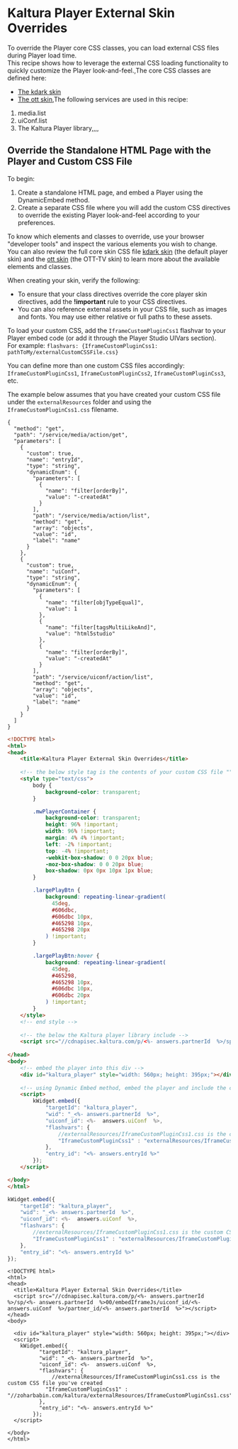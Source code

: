 <!--METADATA
{
  "icon": "eye",
  "sortOrder": 500,
  "tags": [
    "look & feel",
    "customization",
    "player",
    "design",
    "css",
    "skin",
    "theme",
    "template",
    "media"
  ],
  "keywords": [
    "IframeCustomPluginCss1",
    "look & feel",
    "customization",
    "player",
    "design",
    "css",
    "skin",
    "theme",
    "template"
  ],
  "summary": "External CSS files can be loaded during Player load time to override the Player core CSS classes. This recipe shows how to leverage the external CSS loading functionality to quickly customize the player look-and-feel."
}
-->

# Kaltura Player External Skin Overrides
To override the Player core CSS classes, you can load external CSS files during Player load time.  
This recipe shows how to leverage the external CSS loading functionality to quickly customize the Player look-and-feel.,The core CSS classes are defined here:
* [The kdark skin](https://github.com/kaltura/mwEmbed/blob/master/skins/kdark/css/layout.css)
* [The ott skin](https://github.com/kaltura/mwEmbed/blob/master/skins/ott/css/layout.css),The following services are used in this recipe:
1. media.list
2. uiConf.list
3. The Kaltura Player library,,,,

## Override the Standalone HTML Page with the Player and Custom CSS  File
To begin:
1.  Create a standalone HTML page, and embed a Player using the DynamicEmbed method.
2. Create a separate CSS file where you will add the custom CSS directives to override the existing Player look-and-feel according to your preferences.

To know which elements and classes to override, use your browser "developer tools" and inspect the various elements you wish to change.  
You can also review the full core skin CSS file [kdark skin](https://github.com/kaltura/mwEmbed/blob/master/skins/kdark/css/layout.css) (the default player skin) and the [ott skin](https://github.com/kaltura/mwEmbed/blob/master/skins/ott/css/layout.css) (the OTT-TV skin) to learn more about the available elements and classes.

When creating your skin, verify the following:
* To ensure that your class directives override the core player skin directives, add the **!important** rule to your CSS directives.  
* You can also reference external assets in your CSS file, such as images and fonts. You may use either relative or full paths to these assets.  

To load your custom CSS, add the ```IframeCustomPluginCss1``` flashvar to your Player embed code (or add it through the Player Studio UIVars section).  
For example: ```flashvars: {IframeCustomPluginCss1: pathToMy/externalCustomCSSFile.css}```  

You can define more than one custom CSS files accordingly: ```IframeCustomPluginCss1```, ```IframeCustomPluginCss2```, ```IframeCustomPluginCss3```, etc.  

The example below assumes that you have created your custom CSS file under the ```externalResources``` folder and using the ```IframeCustomPluginCss1.css``` filename.

```apicall
{
  "method": "get",
  "path": "/service/media/action/get",
  "parameters": [
    {
      "custom": true,
      "name": "entryId",
      "type": "string",
      "dynamicEnum": {
        "parameters": [
          {
            "name": "filter[orderBy]",
            "value": "-createdAt"
          }
        ],
        "path": "/service/media/action/list",
        "method": "get",
        "array": "objects",
        "value": "id",
        "label": "name"
      }
    },
    {
      "custom": true,
      "name": "uiConf",
      "type": "string",
      "dynamicEnum": {
        "parameters": [
          {
            "name": "filter[objTypeEqual]",
            "value": 1
          },
          {
            "name": "filter[tagsMultiLikeAnd]",
            "value": "html5studio"
          },
          {
            "name": "filter[orderBy]",
            "value": "-createdAt"
          }
        ],
        "path": "/service/uiconf/action/list",
        "method": "get",
        "array": "objects",
        "value": "id",
        "label": "name"
      }
    }
  ]
}
```
```html
<!DOCTYPE html>
<html>
<head>
	<title>Kaltura Player External Skin Overrides</title>
	
	<!-- the below style tag is the contents of your custom CSS file "" -- this is just for reference example, in your example it will be in the css file, not inside the embedding page -->
	<style type="text/css">
		body {
			background-color: transparent;
		}

		.mwPlayerContainer {
			background-color: transparent;
			height: 96% !important;
			width: 96% !important;
			margin: 4% 4% !important;
			left: -2% !important;
			top: -4% !important;
			-webkit-box-shadow: 0 0 20px blue;
			-moz-box-shadow: 0 0 20px blue;
			box-shadow: 0px 0px 10px 1px blue;
		}

		.largePlayBtn {
			background: repeating-linear-gradient(
			  45deg,
			  #606dbc,
			  #606dbc 10px,
			  #465298 10px,
			  #465298 20px
			) !important;
		}

		.largePlayBtn:hover {
			background: repeating-linear-gradient(
			  45deg,
			  #465298,
			  #465298 10px,
			  #606dbc 10px,
			  #606dbc 20px
			) !important;
		}
	</style>
	<!-- end style -->
	
	<!-- the below the Kaltura player library include -->
	<script src="//cdnapisec.kaltura.com/p/<%- answers.partnerId  %>/sp/<%- answers.partnerId  %>00/embedIframeJs/uiconf_id/<%-  answers.uiConf  %>/partner_id/<%- answers.partnerId  %>"></script>
	
</head>
<body>
    <!-- embed the player into this div -->
	<div id="kaltura_player" style="width: 560px; height: 395px;"></div>
	
	<!-- using Dynamic Embed method, embed the player and include the custom CSS file: -->
	<script>
		kWidget.embed({
        	"targetId": "kaltura_player",
        	"wid": "_<%- answers.partnerId  %>",
        	"uiconf_id": <%-  answers.uiConf  %>,
        	"flashvars": {
        	    //externalResources/IframeCustomPluginCss1.css is the custom CSS file you've created
        		"IframeCustomPluginCss1" : "externalResources/IframeCustomPluginCss1.css"
        	},
        	"entry_id": "<%- answers.entryId %>"
        });
	</script>

</body>
</html>
```
```javascript
kWidget.embed({
	"targetId": "kaltura_player",
	"wid": "_<%- answers.partnerId  %>",
	"uiconf_id": <%-  answers.uiConf  %>,
	"flashvars": {
	    //externalResources/IframeCustomPluginCss1.css is the custom CSS file you've created
		"IframeCustomPluginCss1" : "externalResources/IframeCustomPluginCss1.css"
	},
	"entry_id": "<%- answers.entryId %>"
});
```
```demo
<!DOCTYPE html>
<html>
<head>
  <title>Kaltura Player External Skin Overrides</title>
  <script src="//cdnapisec.kaltura.com/p/<%- answers.partnerId  %>/sp/<%- answers.partnerId  %>00/embedIframeJs/uiconf_id/<%-  answers.uiConf  %>/partner_id/<%- answers.partnerId  %>"></script>
</head>
<body>

  <div id="kaltura_player" style="width: 560px; height: 395px;"></div>
  <script>
    kWidget.embed({
          "targetId": "kaltura_player",
          "wid": "_<%- answers.partnerId  %>",
          "uiconf_id": <%-  answers.uiConf  %>,
          "flashvars": {
              //externalResources/IframeCustomPluginCss1.css is the custom CSS file you've created
            "IframeCustomPluginCss1" : "//zoharbabin.com/kaltura/externalResources/IframeCustomPluginCss1.css"
          },
          "entry_id": "<%- answers.entryId %>"
        });
  </script>

</body>
</html>
```